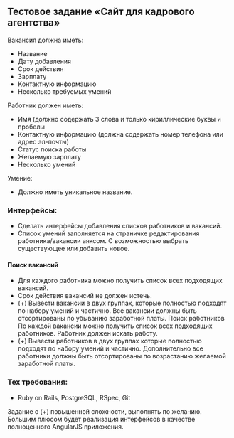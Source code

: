 ## Тестовое задание «Сайт для кадрового агентства»

Вакансия должна иметь:
* Название
*  Дату добавления
*  Срок действия
*  Зарплату
*  Контактную информацию
*  Несколько требуемых умений

Работник должен иметь: 
* Имя (должно содержать 3 слова и только кириллические буквы и пробелы 
* Контактную информацию (должна содержать номер телефона или адрес эл-почты)
* Статус поиска работы 
* Желаемую зарплату 
* Несколько умений

Умение: 
* Должно иметь уникальное название.

### Интерфейсы:

* Сделать интерфейсы добавления списков работников и вакансий.
* Список умений заполняется на страничке редактирования работника/вакансии аяксом. С возможностью выбрать существующее или добавить новое.

#### Поиск вакансий
* Для каждого работника можно получить список всех подходящих вакансий.
* Срок действия вакансий не должен истечь.
* (+) Вывести вакансии в двух группах, которые полностью подходят по набору умений и частично.
Все вакансии должны быть отсортированы по убыванию заработной платы.
Поиск работников
По каждой вакансии можно получить список всех подходящих работников.
Работник должен искать работу.
* (+) Вывести работников в двух группах которые полностью подходят по набору умений и частично.
Дополнительно все работники должны быть отсортированы по возрастанию желаемой заработной платы.

### Тех требования:
* Ruby on Rails, PostgreSQL, RSpec, Git

Задание с (+) повышенной сложности, выполнять по желанию. Большим плюсом будет реализация интерфейсов в качестве полноценного AngularJS приложения.

